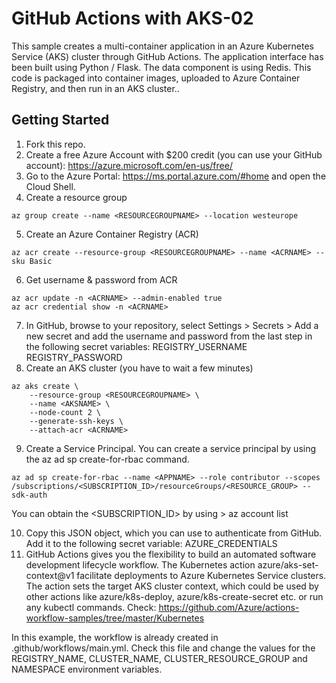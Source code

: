 # GitHub Actions with AKS-02

This sample creates a multi-container application in an Azure Kubernetes Service (AKS) cluster through GitHub Actions. The application interface has been built using Python / Flask. The data component is using Redis. This code is packaged into container images, uploaded to Azure Container Registry, and then run in an AKS cluster..

## Getting Started

1) Fork this repo.
2) Create a free Azure Account with $200 credit (you can use your GitHub account): https://azure.microsoft.com/en-us/free/
3) Go to the Azure Portal: https://ms.portal.azure.com/#home and open the Cloud Shell.
4) Create a resource group
```
az group create --name <RESOURCEGROUPNAME> --location westeurope
```
5) Create an Azure Container Registry (ACR)
```
az acr create --resource-group <RESOURCEGROUPNAME> --name <ACRNAME> --sku Basic
```
6) Get username & password from ACR
```
az acr update -n <ACRNAME> --admin-enabled true
az acr credential show -n <ACRNAME>
```
7) In GitHub, browse to your repository, select Settings > Secrets > Add a new secret and add the username and password from the last step in the following secret variables:
REGISTRY_USERNAME
REGISTRY_PASSWORD
8) Create an AKS cluster (you have to wait a few minutes)
```
az aks create \
    --resource-group <RESOURCEGROUPNAME> \
    --name <AKSNAME> \
    --node-count 2 \
    --generate-ssh-keys \
    --attach-acr <ACRNAME>
```
9) Create a Service Principal. You can create a service principal by using the az ad sp create-for-rbac command.
```
az ad sp create-for-rbac --name <APPNAME> --role contributor --scopes /subscriptions/<SUBSCRIPTION_ID>/resourceGroups/<RESOURCE_GROUP> --sdk-auth
```
You can obtain the <SUBSCRIPTION_ID> by using > az account list

10) Copy this JSON object, which you can use to authenticate from GitHub. Add it to the following secret variable:
AZURE_CREDENTIALS
11) GitHub Actions gives you the flexibility to build an automated software development lifecycle workflow. The Kubernetes action azure/aks-set-context@v1 facilitate deployments to Azure Kubernetes Service clusters. The action sets the target AKS cluster context, which could be used by other actions like azure/k8s-deploy, azure/k8s-create-secret etc. or run any kubectl commands. Check: https://github.com/Azure/actions-workflow-samples/tree/master/Kubernetes

In this example, the workflow is already created in .github/workflows/main.yml. Check this file and change the values for the REGISTRY_NAME, CLUSTER_NAME, CLUSTER_RESOURCE_GROUP and NAMESPACE environment variables. 
